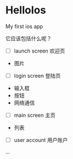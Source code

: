 # HelloIos
My first ios app

它应该包括什么呢？

- [ ] launch screen 欢迎页
- 图片


- [ ] login screen  登陆页
- 输入框
- 按钮
- 网络通信 



- [ ] main screen 主页
- 列表



- [ ] user account 用户账户

...



